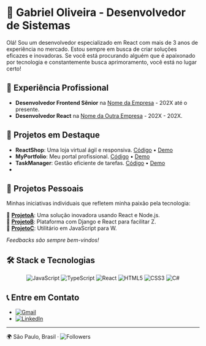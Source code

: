 # 🚀 Gabriel Oliveira - Desenvolvedor de Sistemas

Olá! Sou um desenvolvedor especializado em React com mais de 3 anos de experiência no mercado. Estou sempre em busca de criar soluções eficazes e inovadoras. Se você está procurando alguém que é apaixonado por tecnologia e constantemente busca aprimoramento, você está no lugar certo!

## 💼 Experiência Profissional

- **Desenvolvedor Frontend Sênior** na [Nome da Empresa](#link_empresa) - 202X até o presente.
- **Desenvolvedor React** na [Nome da Outra Empresa](#link_empresa) - 202X - 202X.

## 🌟 Projetos em Destaque

- **ReactShop**: Uma loja virtual ágil e responsiva. [Código](#) • [Demo](#)
- **MyPortfolio**: Meu portal profissional. [Código](#) • [Demo](#)
- **TaskManager**: Gestão eficiente de tarefas. [Código](#) • [Demo](#)
- 
## 🎨 Projetos Pessoais

Minhas iniciativas individuais que refletem minha paixão pela tecnologia:

🔗 **[ProjetoA](#)**: Uma solução inovadora usando React e Node.js.  
🔗 **[ProjetoB](#)**: Plataforma com Django e React para facilitar Z.  
🔗 **[ProjetoC](#)**: Utilitário em JavaScript para W.  

_Feedbacks são sempre bem-vindos!_

## 🛠 Stack e Tecnologias

<div align="center">

![JavaScript](https://img.shields.io/badge/-JavaScript-F7DF1E?style=for-the-badge&logo=javascript&logoColor=black)
![TypeScript](https://img.shields.io/badge/-TypeScript-007ACC?style=for-the-badge&logo=typescript&logoColor=white)
![React](https://img.shields.io/badge/-React-61DAFB?style=for-the-badge&logo=react&logoColor=white)
![HTML5](https://img.shields.io/badge/-HTML5-E34F26?style=for-the-badge&logo=html5&logoColor=white)
![CSS3](https://img.shields.io/badge/-CSS3-1572B6?style=for-the-badge&logo=css3&logoColor=white)
![C#](https://img.shields.io/badge/-CSharp-239120?style=for-the-badge&logo=c-sharp&logoColor=white)

</div>

## 📞 Entre em Contato

- [![Gmail](https://img.shields.io/badge/Gmail-D14836?style=for-the-badge&logo=gmail&logoColor=white)](mailto:gabriel.menezesdev@gmail.com)
- [![LinkedIn](https://img.shields.io/badge/LinkedIn-0077B5?style=for-the-badge&logo=linkedin&logoColor=white)](https://www.linkedin.com/in/gabriel-oliveira-menezes-26bb101b5/)

---

🌍 São Paulo, Brasil · ![Followers](https://img.shields.io/github/followers/GabrielMeneze?style=social)
